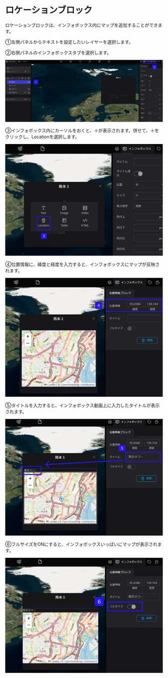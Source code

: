 # ロケーションブロック

ロケーションブロックは、インフォボックス内にマップを追加することができます。

①左側パネルからテキストを設定したいレイヤーを選択します。

②右側パネルのインフォボックスタブを選択します。

![Group_98.png](%E3%83%AD%E3%82%B1%E3%83%BC%E3%82%B7%E3%83%A7%E3%83%B3%E3%83%95%E3%82%99%E3%83%AD%E3%83%83%E3%82%AF%20ab7c56d202424416b8abe81ce0b5090d/Group_98.png)

③インフォボックス内にカーソルをおくと、＋が表示されます。併せて、＋をクリックし、Locationを選択します。

![Untitled.png](%E3%83%AD%E3%82%B1%E3%83%BC%E3%82%B7%E3%83%A7%E3%83%B3%E3%83%95%E3%82%99%E3%83%AD%E3%83%83%E3%82%AF%20ab7c56d202424416b8abe81ce0b5090d/Untitled.png)

④位置情報に、緯度と経度を入力すると、インフォボックスにマップが反映されます。

![Untitled 1.png](%E3%83%AD%E3%82%B1%E3%83%BC%E3%82%B7%E3%83%A7%E3%83%B3%E3%83%95%E3%82%99%E3%83%AD%E3%83%83%E3%82%AF%20ab7c56d202424416b8abe81ce0b5090d/Untitled_1.png)

⑤タイトルを入力すると、インフォボックス動画上に入力したタイトルが表示されます。

![Untitled 2.png](%E3%83%AD%E3%82%B1%E3%83%BC%E3%82%B7%E3%83%A7%E3%83%B3%E3%83%95%E3%82%99%E3%83%AD%E3%83%83%E3%82%AF%20ab7c56d202424416b8abe81ce0b5090d/Untitled_2.png)

⑥フルサイズをONにすると、インフォボックスいっぱいにマップが表示されます。

![Untitled 3.png](%E3%83%AD%E3%82%B1%E3%83%BC%E3%82%B7%E3%83%A7%E3%83%B3%E3%83%95%E3%82%99%E3%83%AD%E3%83%83%E3%82%AF%20ab7c56d202424416b8abe81ce0b5090d/Untitled_3.png)
    
